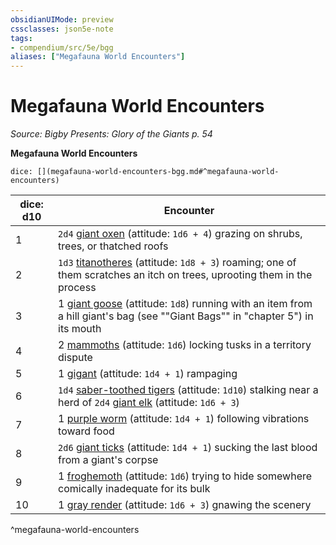 ```yaml
---
obsidianUIMode: preview
cssclasses: json5e-note
tags:
- compendium/src/5e/bgg
aliases: ["Megafauna World Encounters"]
---
```

# Megafauna World Encounters
*Source: Bigby Presents: Glory of the Giants p. 54* 

**Megafauna World Encounters**

`dice: [](megafauna-world-encounters-bgg.md#^megafauna-world-encounters)`

| dice: d10 | Encounter |
|-----------|-----------|
| 1 | `2d4` [giant oxen](/3-Mechanics/CLI/bestiary/fey/giant-ox-bgg.md) (attitude: `1d6 + 4`) grazing on shrubs, trees, or thatched roofs |
| 2 | `1d3` [titanotheres](/3-Mechanics/CLI/bestiary/beast/titanothere-bgg.md) (attitude: `1d8 + 3`) roaming; one of them scratches an itch on trees, uprooting them in the process |
| 3 | 1 [giant goose](/3-Mechanics/CLI/bestiary/fey/giant-goose-bgg.md) (attitude: `1d8`) running with an item from a hill giant's bag (see ""Giant Bags"" in "chapter 5") in its mouth |
| 4 | 2 [mammoths](/3-Mechanics/CLI/bestiary/beast/mammoth.md) (attitude: `1d6`) locking tusks in a territory dispute |
| 5 | 1 [gigant](/3-Mechanics/CLI/bestiary/monstrosity/gigant-bgg.md) (attitude: `1d4 + 1`) rampaging |
| 6 | `1d4` [saber-toothed tigers](/3-Mechanics/CLI/bestiary/beast/saber-toothed-tiger.md) (attitude: `1d10`) stalking near a herd of `2d4` [giant elk](/3-Mechanics/CLI/bestiary/beast/giant-elk.md) (attitude: `1d6 + 3`) |
| 7 | 1 [purple worm](/3-Mechanics/CLI/bestiary/monstrosity/purple-worm.md) (attitude: `1d4 + 1`) following vibrations toward food |
| 8 | `2d6` [giant ticks](/3-Mechanics/CLI/bestiary/monstrosity/giant-tick-bgg.md) (attitude: `1d4 + 1`) sucking the last blood from a giant's corpse |
| 9 | 1 [froghemoth](/3-Mechanics/CLI/bestiary/monstrosity/froghemoth-mpmm.md) (attitude: `1d6`) trying to hide somewhere comically inadequate for its bulk |
| 10 | 1 [gray render](/3-Mechanics/CLI/bestiary/monstrosity/gray-render-mpmm.md) (attitude: `1d6 + 3`) gnawing the scenery |
^megafauna-world-encounters